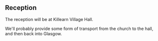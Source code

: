 ## Reception

The reception will be at Killearn Village Hall.

We'll probably provide some form of transport from the church to the hall, and then back into Glasgow.


